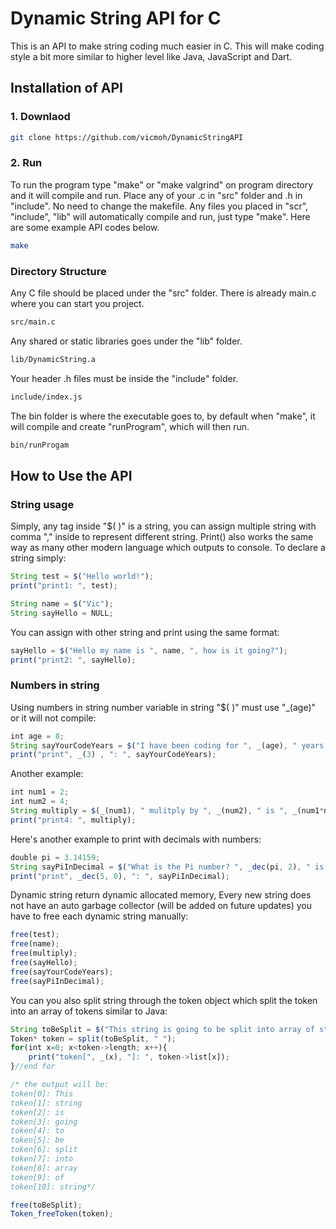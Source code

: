 # Dynamic String API for C

This is an API to make string coding much easier in C.
This will make coding style a bit more similar to higher level like Java, JavaScript and Dart.

## Installation of API

### 1. Downlaod

```Bash
git clone https://github.com/vicmoh/DynamicStringAPI
```

### 2. Run

To run the program type "make" or "make valgrind" on program directory and it will compile and run.
Place any of your .c in "src" folder and .h in "include".
No need to change the makefile.
Any files you placed in "scr", "include", "lib" will automatically compile and run, just type "make".
Here are some example API codes below.

```bash
make
```

### Directory Structure

Any C file should be placed under the "src" folder.
There is already main.c where you can start you project.

```Bash
src/main.c
```

Any shared or static libraries goes under the "lib" folder.

```Bash
lib/DynamicString.a
```

Your header .h files must be inside the "include" folder.

```Bash
include/index.js
```

The bin folder is where the executable goes to,
by default when "make", it will compile and create "runProgram",
which will then run.

```Bash
bin/runProgam
```

## How to Use the API

### String usage

Simply, any tag inside "$( )" is a string, 
you can assign multiple string with comma "," inside to represent different string.
Print() also works the same way as many other modern language which outputs to console.
To declare a string simply:

```javascript
String test = $("Hello world!");
print("print1: ", test);

String name = $("Vic");
String sayHello = NULL;
```

You can assign with other string and print using the same format:
```javascript
sayHello = $("Hello my name is ", name, ", how is it going?");
print("print2: ", sayHello);
```
### Numbers in string

Using numbers in string
number variable in string "$( )" must use "_(age)" or it will not compile:
```javascript
int age = 8;
String sayYourCodeYears = $("I have been coding for ", _(age), " years.");
print("print", _(3) , ": ", sayYourCodeYears); 
```

Another example:
```javascript
int num1 = 2;
int num2 = 4;
String multiply = $(_(num1), " mulitply by ", _(num2), " is ", _(num1*num2));
print("print4: ", multiply);
```

Here's another example to print with decimals with numbers:
```javascript
double pi = 3.14159;
String sayPiInDecimal = $("What is the Pi number? ", _dec(pi, 2), " is the number, duh!");
print("print", _dec(5, 0), ": ", sayPiInDecimal);
```

Dynamic string return dynamic allocated memory,
Every new string does not have an auto garbage collector (will be added on future updates)
you have to free each dynamic string manually:
```javascript
free(test);
free(name);
free(multiply);
free(sayHello);
free(sayYourCodeYears);
free(sayPiInDecimal);
```

You can you also split string through the token object
which split the token into an array of tokens similar to Java:
```javascript
String toBeSplit = $("This string is going to be split into array of string");
Token* token = split(toBeSplit, " ");
for(int x=0; x<token->length; x++){
    print("token[", _(x), "]: ", token->list[x]);
}//end for

/* the output will be:
token[0]: This
token[1]: string
token[2]: is
token[3]: going
token[4]: to
token[5]: be
token[6]: split
token[7]: into
token[8]: array
token[9]: of
token[10]: string*/

free(toBeSplit);
Token_freeToken(token);
```